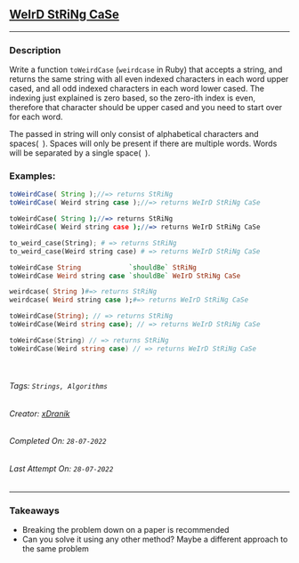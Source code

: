 ## [WeIrD StRiNg CaSe](https://www.codewars.com/kata/52b757663a95b11b3d00062d)
---
### Description

Write a function `toWeirdCase` (`weirdcase` in Ruby) that accepts a string, and returns the same string with all even indexed characters in each word upper cased, and all odd indexed characters in each word lower cased. The indexing just explained is zero based, so the zero-ith index is even, therefore that character should be upper cased and you need to start over for each word.

The passed in string will only consist of alphabetical characters and spaces(` `). Spaces will only be present if there are multiple words. Words will be separated by a single space(` `).

### Examples:
```javascript
toWeirdCase( String );//=> returns StRiNg
toWeirdCase( Weird string case );//=> returns WeIrD StRiNg CaSe
```
```coffeescript
toWeirdCase( String );//=> returns StRiNg
toWeirdCase( Weird string case );//=> returns WeIrD StRiNg CaSe
```
```python
to_weird_case(String); # => returns StRiNg
to_weird_case(Weird string case) # => returns WeIrD StRiNg CaSe
```
```haskell
toWeirdCase String            `shouldBe` StRiNg
toWeirdCase Weird string case `shouldBe` WeIrD StRiNg CaSe
```
```ruby
weirdcase( String )#=> returns StRiNg
weirdcase( Weird string case );#=> returns WeIrD StRiNg CaSe
```
```php
toWeirdCase(String); // => returns StRiNg
toWeirdCase(Weird string case); // => returns WeIrD StRiNg CaSe
```
```go
toWeirdCase(String) // => returns StRiNg
toWeirdCase(Weird string case) // => returns WeIrD StRiNg CaSe
```

<br>

###### Tags: `Strings, Algorithms`

###### Creator: [xDranik](https://www.codewars.com/users/xDranik)

###### Completed On: `28-07-2022`

###### Last Attempt On: `28-07-2022`

---

### Takeaways
- Breaking the problem down on a paper is recommended
- Can you solve it using any other method? Maybe a different approach to the same problem

